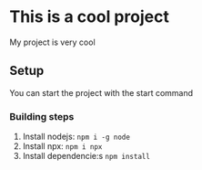 # This is a cool project

My project is very cool

## Setup

You can start the project with the start command

### Building steps

1. Install nodejs: `npm i -g node`
2. Install npx: `npm i npx`
3. Install dependencie:s `npm install`